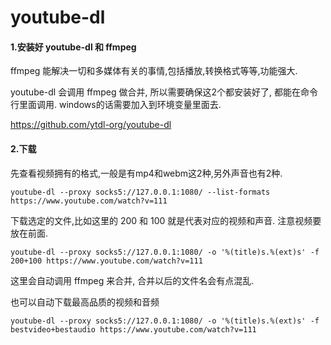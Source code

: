 # youtube-dl

#### 1.安装好 youtube-dl 和 ffmpeg

ffmpeg 能解决一切和多媒体有关的事情,包括播放,转换格式等等,功能强大.

youtube-dl 会调用 ffmpeg 做合并, 所以需要确保这2个都安装好了, 都能在命令行里面调用. windows的话需要加入到环境变量里面去.

https://github.com/ytdl-org/youtube-dl

#### 2.下载

先查看视频拥有的格式,一般是有mp4和webm这2种,另外声音也有2种.
```
youtube-dl --proxy socks5://127.0.0.1:1080/ --list-formats https://www.youtube.com/watch?v=111
```

下载选定的文件,比如这里的 200 和 100 就是代表对应的视频和声音. 注意视频要放在前面.
```
youtube-dl --proxy socks5://127.0.0.1:1080/ -o '%(title)s.%(ext)s' -f 200+100 https://www.youtube.com/watch?v=111
```
这里会自动调用 ffmpeg 来合并, 合并以后的文件名会有点混乱. 

也可以自动下载最高品质的视频和音频
```
youtube-dl --proxy socks5://127.0.0.1:1080/ -o '%(title)s.%(ext)s' -f bestvideo+bestaudio https://www.youtube.com/watch?v=111
```